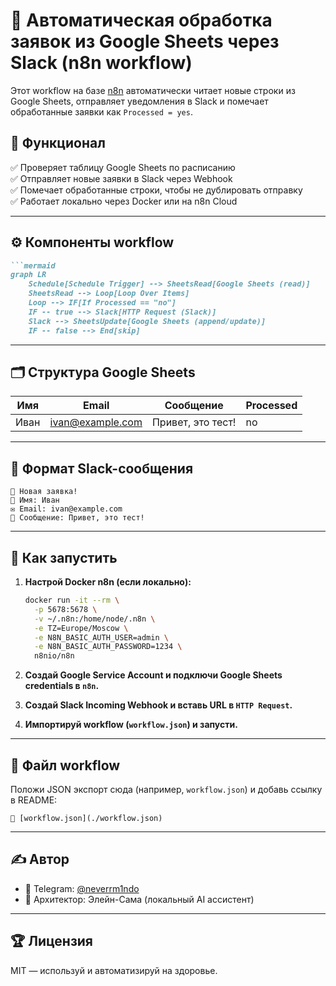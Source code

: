 # 🔁 Автоматическая обработка заявок из Google Sheets через Slack (n8n workflow)

Этот workflow на базе [n8n](https://n8n.io) автоматически читает новые строки из Google Sheets, отправляет уведомления в Slack и помечает обработанные заявки как `Processed = yes`.

## 📌 Функционал

✅ Проверяет таблицу Google Sheets по расписанию  
✅ Отправляет новые заявки в Slack через Webhook  
✅ Помечает обработанные строки, чтобы не дублировать отправку  
✅ Работает локально через Docker или на n8n Cloud

---

## ⚙️ Компоненты workflow

```markdown
```mermaid
graph LR
    Schedule[Schedule Trigger] --> SheetsRead[Google Sheets (read)]
    SheetsRead --> Loop[Loop Over Items]
    Loop --> IF[If Processed == "no"]
    IF -- true --> Slack[HTTP Request (Slack)]
    Slack --> SheetsUpdate[Google Sheets (append/update)]
    IF -- false --> End[skip]
```

---

## 🗂 Структура Google Sheets

| Имя   | Email            | Сообщение          | Processed |
|--------|-------------------|---------------------|-------------|
| Иван  | ivan@example.com | Привет, это тест! | no          |

---

## 💬 Формат Slack-сообщения

```text
📩 Новая заявка!
👤 Имя: Иван
✉️ Email: ivan@example.com
💬 Сообщение: Привет, это тест!
```

---

## 🔧 Как запустить

1. **Настрой Docker n8n (если локально):**
   ```bash
   docker run -it --rm \
     -p 5678:5678 \
     -v ~/.n8n:/home/node/.n8n \
     -e TZ=Europe/Moscow \
     -e N8N_BASIC_AUTH_USER=admin \
     -e N8N_BASIC_AUTH_PASSWORD=1234 \
     n8nio/n8n
   ```

2. **Создай Google Service Account и подключи Google Sheets credentials в `n8n`.**

3. **Создай Slack Incoming Webhook и вставь URL в `HTTP Request`.**

4. **Импортируй workflow (`workflow.json`) и запусти.**

---

## 📁 Файл workflow

Положи JSON экспорт сюда (например, `workflow.json`) и добавь ссылку в README:

```
📄 [workflow.json](./workflow.json)
```

---

## ✍️ Автор

- 🔗 Telegram: [@neverrm1ndo](https://t.me/neverrm1ndo)
- 🧠 Архитектор: Элейн-Сама (локальный AI ассистент)

---

## 🏆 Лицензия

MIT — используй и автоматизируй на здоровье.
